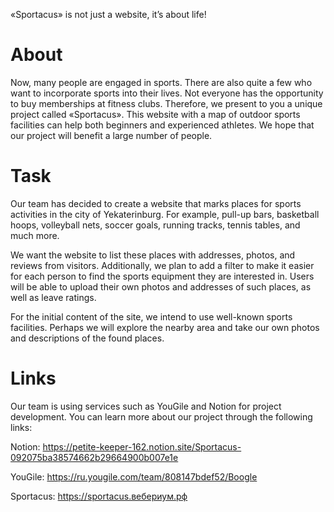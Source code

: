 «Sportacus» is not just a website, it’s about life! 

# About
Now, many people are engaged in sports. There are also quite a few who want to incorporate sports into their lives. Not everyone has the opportunity to buy memberships at fitness clubs. Therefore, we present to you a unique project called «Sportacus». This website with a map of outdoor sports facilities can help both beginners and experienced athletes. We hope that our project will benefit a large number of people.

# Task
Our team has decided to create a website that marks places for sports activities in the city of Yekaterinburg. For example, pull-up bars, basketball hoops, volleyball nets, soccer goals, running tracks, tennis tables, and much more.

We want the website to list these places with addresses, photos, and reviews from visitors. Additionally, we plan to add a filter to make it easier for each person to find the sports equipment they are interested in. Users will be able to upload their own photos and addresses of such places, as well as leave ratings.

For the initial content of the site, we intend to use well-known sports facilities. Perhaps we will explore the nearby area and take our own photos and descriptions of the found places.
# Links
Our team is using services such as YouGile and Notion for project development. You can learn more about our project through the following links:

Notion: https://petite-keeper-162.notion.site/Sportacus-092075ba38574662b29664900b007e1e

YouGile: https://ru.yougile.com/team/808147bdef52/Boogle

Sportacus: https://sportacus.вебериум.рф
